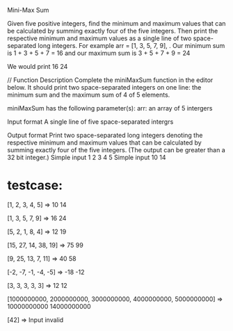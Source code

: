 Mini-Max Sum

Given five positive integers, find the minimum and maximum values that can be calculated by summing
exactly four of the five integers. Then print the respective minimum and maximum values as a single line
of two space-separated long integers.
For example arr = [1, 3, 5, 7, 9], . Our minimum sum is 1 + 3 + 5 + 7 = 16 and our maximum sum is 3 + 5 + 7 + 9 = 24

We would print
16 24

// Function Description
Complete the miniMaxSum function in the editor below. It should print two space-separated integers on
one line: the minimum sum and the maximum sum of 4 of 5 elements.

miniMaxSum has the following parameter(s): arr: an array of 5 intergers

Input format
A single line of five space-separated intergrs

Output format
Print two space-separated long integers denoting the respective minimum and maximum values that can
be calculated by summing exactly four of the five integers. (The output can be greater than a 32 bit
integer.)
Simple input
1 2 3 4 5
Simple input
10 14


# testcase:
[1, 2, 3, 4, 5] => 10 14

[1, 3, 5, 7, 9] => 16 24

[5, 2, 1, 8, 4] => 12 19

[15, 27, 14, 38, 19] => 75 99

[9, 25, 13, 7, 11] => 40 58

[-2, -7, -1, -4, -5] => -18 -12

[3, 3, 3, 3, 3] => 12 12

[1000000000, 2000000000, 3000000000, 4000000000, 5000000000] => 10000000000 14000000000

[42] => Input invalid
